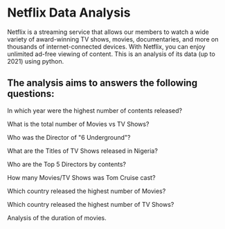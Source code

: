 # Netflix Data Analysis 
Netflix is a streaming service that allows our members to watch a wide variety of award-winning TV shows, movies, documentaries, and more on thousands of internet-connected devices. With Netflix, you can enjoy unlimited ad-free viewing of  content. This is an analysis of its data (up to 2021) using python.


## The analysis aims to answers the following questions:

In which year were the highest number of contents released? 

What is the total number of Movies vs TV Shows?

Who was the Director of "6 Underground"? 

What are the Titles of TV Shows released in Nigeria? 

Who are the Top 5 Directors by contents?

How many Movies/TV Shows was Tom Cruise cast? 

Which country released the highest number of Movies? 

Which country released the highest number of TV Shows? 

Analysis of the duration of movies. 

